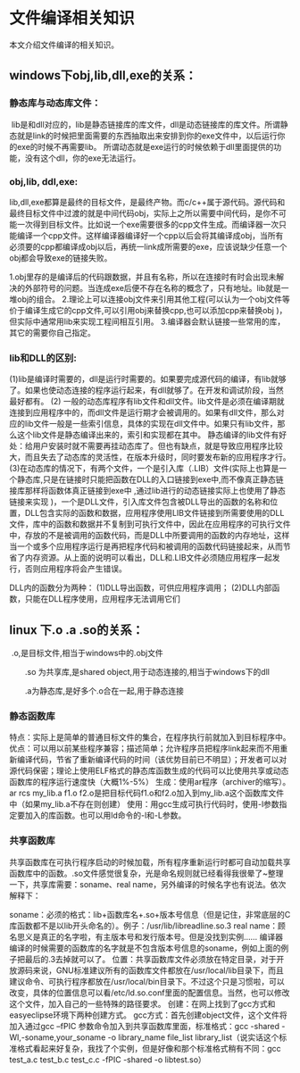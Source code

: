 # 文件编译相关知识

本文介绍文件编译的相关知识。

## windows下obj,lib,dll,exe的关系：

### 静态库与动态库文件：

​	lib是和dll对应的，lib是静态链接库的库文件，dll是动态链接库的库文件。 
​	所谓静态就是link的时候把里面需要的东西抽取出来安排到你的exe文件中，以后运行你的exe的时候不再需要lib。
所谓动态就是exe运行的时候依赖于dll里面提供的功能，没有这个dll，你的exe无法运行。 

### obj,lib, ddl,exe:

​	lib,dll,exe都算是最终的目标文件，是最终产物。而c/c++属于源代码。源代码和最终目标文件中过渡的就是中间代码obj，实际上之所以需要中间代码，是你不可能一次得到目标文件。比如说一个exe需要很多的cpp文件生成。而编译器一次只能编译一个cpp文件。这样编译器编译好一个cpp以后会将其编译成obj，当所有必须要的cpp都编译成obj以后，再统一link成所需要的exe，应该说缺少任意一个obj都会导致exe的链接失败。

1.obj里存的是编译后的代码跟数据，并且有名称，所以在连接时有时会出现未解决的外部符号的问题。当连成exe后便不存在名称的概念了，只有地址。lib就是一堆obj的组合。
2.理论上可以连接obj文件来引用其他工程(可以认为一个obj文件等价于编译生成它的cpp文件,可以引用obj来替换cpp,也可以添加cpp来替换obj )，但实际中通常用lib来实现工程间相互引用。
3.编译器会默认链接一些常用的库，其它的需要你自己指定。

### lib和DLL的区别:

(1)lib是编译时需要的，dll是运行时需要的。如果要完成源代码的编译，有lib就够了。如果也使动态连接的程序运行起来，有dll就够了。在开发和调试阶段，当然最好都有。
(2) 一般的动态库程序有lib文件和dll文件。lib文件是必须在编译期就连接到应用程序中的，而dll文件是运行期才会被调用的。如果有dll文件，那么对应的lib文件一般是一些索引信息，具体的实现在dll文件中。如果只有lib文件，那么这个lib文件是静态编译出来的，索引和实现都在其中。 静态编译的lib文件有好处：给用户安装时就不需要再挂动态库了。但也有缺点，就是导致应用程序比较大，而且失去了动态库的灵活性，在版本升级时，同时要发布新的应用程序才行。
(3)在动态库的情况下，有两个文件，一个是引入库（.LIB）文件(实际上也算是一个静态库,只是在链接时只能把函数在DLL的入口链接到exe中,而不像真正静态链接库那样将函数体真正链接到exe中 ,通过lib进行的动态链接实际上也使用了静态链接来实现 )，一个是DLL文件，引入库文件包含被DLL导出的函数的名称和位置，DLL包含实际的函数和数据，应用程序使用LIB文件链接到所需要使用的DLL文件，库中的函数和数据并不复制到可执行文件中，因此在应用程序的可执行文件中，存放的不是被调用的函数代码，而是DLL中所要调用的函数的内存地址，这样当一个或多个应用程序运行是再把程序代码和被调用的函数代码链接起来，从而节省了内存资源。从上面的说明可以看出，DLL和.LIB文件必须随应用程序一起发行，否则应用程序将会产生错误。

DLL内的函数分为两种： 
    (1)DLL导出函数，可供应用程序调用；
    (2)DLL内部函数，只能在DLL程序使用，应用程序无法调用它们



## linux 下.o .a .so的关系：

​        .o,是目标文件,相当于windows中的.obj文件 

　　.so 为共享库,是shared object,用于动态连接的,相当于windows下的dll 

　　.a为静态库,是好多个.o合在一起,用于静态连接 

### 静态函数库

特点：实际上是简单的普通目标文件的集合，在程序执行前就加入到目标程序中。
优点：可以用以前某些程序兼容；描述简单；允许程序员把程序link起来而不用重新编译代码，节省了重新编译代码的时间（该优势目前已不明显）；开发者可以对源代码保密；理论上使用ELF格式的静态库函数生成的代码可以比使用共享或动态函数库的程序运行速度快（大概1%-5%）
生成：使用ar程序（archiver的缩写）。ar rcs my_lib.a f1.o f2.o是把目标代码f1.o和f2.o加入到my_lib.a这个函数库文件中（如果my_lib.a不存在则创建）
使用：用gcc生成可执行代码时，使用-l参数指定要加入的库函数。也可以用ld命令的-l和-L参数。

### 共享函数库

共享函数库在可执行程序启动的时候加载，所有程序重新运行时都可自动加载共享函数库中的函数。.so文件感觉很复杂，光是命名规则就已经看得我很晕了~整理一下，共享库需要：soname、real name，另外编译的时候名字也有说法。依次解释下：

soname：必须的格式：lib+函数库名+.so+版本号信息（但是记住，非常底层的C库函数都不是以lib开头命名的）。例子：/usr/lib/libreadline.so.3
real name：顾名思义是真正的名字啦，有主版本号和发行版本号。但是没找到实例……
编译器编译的时候需要的函数库的名字就是不包含版本号信息的soname，例如上面的例子把最后的.3去掉就可以了。
位置：共享函数库文件必须放在特定目录，对于开放源码来说，GNU标准建议所有的函数库文件都放在/usr/local/lib目录下，而且建议命令、可执行程序都放在/usr/local/bin目录下。不过这个只是习惯啦，可以改变，具体的位置信息可以看/etc/ld.so.conf里面的配置信息。当然，也可以修改这个文件，加入自己的一些特殊的路径要求。
创建：在网上找到了gcc方式和easyeclipse环境下两种创建方式。
gcc方式：首先创建object文件，这个文件将加入通过gcc –fPIC 参数命令加入到共享函数库里面，标准格式：gcc -shared -Wl,-soname,your_soname -o library_name file_list library_list（说实话这个标准格式看起来好复杂，我找了个实例，但是好像和那个标准格式稍有不同：gcc test_a.c test_b.c test_c.c -fPIC -shared -o libtest.so）